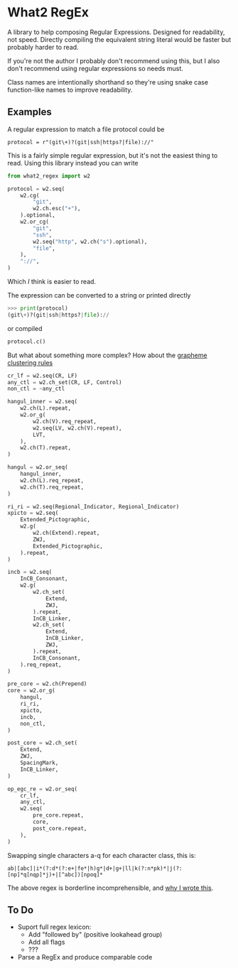 # What2 RegEx

A library to help composing Regular Expressions.
Designed for readability, not speed. Directly
compiling the equivalent string literal would
be faster but probably harder to read.

If you're not the author I probably don't recommend
using this, but I also don't recommend using regular
expressions so needs must.

Class names are intentionally shorthand so they're
using snake case function-like names to improve
readability.

## Examples

A regular expression to match a file protocol
could be

```
protocol = r"(git\+)?(git|ssh|https?|file)://"
```

This is a fairly simple regular expression, but
it's not the easiest thing to read. Using this
library instead you can write

```python
from what2_regex import w2

protocol = w2.seq(
    w2.cg(
        "git",
        w2.ch.esc("+"),
    ).optional,
    w2.or_cg(
        "git",
        "ssh",
        w2.seq("http", w2.ch("s").optional),
        "file",
    ),
    "://",
)
```

Which _I_ think is easier to read.

The expression can be converted to a string
or printed directly
```python
>>> print(protocol)
(git\+)?(git|ssh|https?|file)://
```
or compiled
```python
protocol.c()
```

But what about something more complex?
How about the [grapheme clustering rules](https://unicode.org/reports/tr29/#Regex_Definitions)
```python
cr_lf = w2.seq(CR, LF)
any_ctl = w2.ch_set(CR, LF, Control)
non_ctl = ~any_ctl

hangul_inner = w2.seq(
    w2.ch(L).repeat,
    w2.or_g(
        w2.ch(V).req_repeat,
        w2.seq(LV, w2.ch(V).repeat),
        LVT,
    ),
    w2.ch(T).repeat,
)

hangul = w2.or_seq(
    hangul_inner,
    w2.ch(L).req_repeat,
    w2.ch(T).req_repeat,
)

ri_ri = w2.seq(Regional_Indicator, Regional_Indicator)
xpicto = w2.seq(
    Extended_Pictographic,
    w2.g(
        w2.ch(Extend).repeat,
        ZWJ,
        Extended_Pictographic,
    ).repeat,
)

incb = w2.seq(
    InCB_Consonant,
    w2.g(
        w2.ch_set(
            Extend,
            ZWJ,
        ).repeat,
        InCB_Linker,
        w2.ch_set(
            Extend,
            InCB_Linker,
            ZWJ,
        ).repeat,
        InCB_Consonant,
    ).req_repeat,
)

pre_core = w2.ch(Prepend)
core = w2.or_g(
    hangul,
    ri_ri,
    xpicto,
    incb,
    non_ctl,
)

post_core = w2.ch_set(
    Extend,
    ZWJ,
    SpacingMark,
    InCB_Linker,
)

op_egc_re = w2.or_seq(
    cr_lf,
    any_ctl,
    w2.seq(
        pre_core.repeat,
        core,
        post_core.repeat,
    ),
)
```

Swapping single characters a-q for each character class, this is:
```
ab|[abc]|i*(?:d*(?:e+|fe*|h)g*|d+|g+|ll|k(?:n*pk)*|j(?:[np]*q[nqp]*j)+|[^abc])[npoq]*
```
The above regex is borderline incomprehensible,
and [why I wrote this](https://pypi.org/project/what2-grapheme).

## To Do

* Suport full regex lexicon:
    * Add "followed by" (positive lookahead group)
    * Add all flags
    * ???
* Parse a RegEx and produce comparable code
